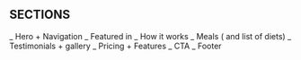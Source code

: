## SECTIONS

_ Hero + Navigation
_ Featured in
_ How it works
_ Meals ( and list of diets)
_ Testimonials + gallery
_ Pricing + Features
_ CTA
_ Footer

